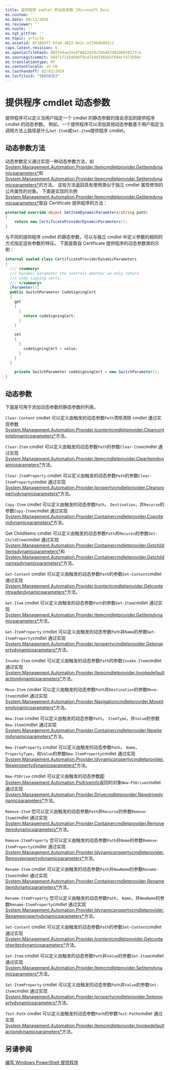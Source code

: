 ```yaml
---
title: 提供程序 cmdlet 的动态参数 |Microsoft Docs
ms.custom: ''
ms.date: 09/13/2016
ms.reviewer: ''
ms.suite: ''
ms.tgt_pltfrm: ''
ms.topic: article
ms.assetid: 8f1069f7-8fa8-4622-9e2c-af29b0b961c2
caps.latest.revision: 6
ms.openlocfilehash: 803fe4ae24a4f8022639c5b6d6298100859177ce
ms.sourcegitcommit: b6871f21bd666f9cd71dd336bb3f844cf472b56c
ms.translationtype: MT
ms.contentlocale: zh-CN
ms.lasthandoff: 02/03/2019
ms.locfileid: "56858353"
---
```

# <a name="provider-cmdlet-dynamic-parameters"></a>提供程序 cmdlet 动态参数

提供程序可以定义当用户指定一个 cmdlet 的静态参数的值会添加到提供程序 cmdlet 的动态参数。 例如，一个提供程序可以添加其他动态参数基于用户指定当调用方法上路径是什么`Get-Item`或`Set-Item`提供程序 cmdlet。

## <a name="dynamic-parameter-methods"></a>动态参数方法

动态参数定义通过实现一种动态参数方法，如[System.Management.Automation.Provider.Itemcmdletprovider.Getitemdynamicparameters*](/dotnet/api/System.Management.Automation.Provider.ItemCmdletProvider.GetItemDynamicParameters)和[System.Management.Automation.Provider.Itemcmdletprovider.Setitemdynamicparameters*](/dotnet/api/System.Management.Automation.Provider.ItemCmdletProvider.SetItemDynamicParameters)的方法。 这些方法返回具有使用类似于独立 cmdlet 属性修饰的公共属性的对象。 下面是实现的示例[System.Management.Automation.Provider.Itemcmdletprovider.Getitemdynamicparameters*](/dotnet/api/System.Management.Automation.Provider.ItemCmdletProvider.GetItemDynamicParameters)取自 Certificate 提供程序的方法：

```csharp
protected override object GetItemDynamicParameters(string path)
{
    return new CertificateProviderDynamicParameters();
}
```

与不同的提供程序 cmdlet 的静态参数，可以与独立 cmdlet 中定义参数的相同的方式指定这些参数的特征。 下面是取自 Certificate 提供程序的动态参数类的示例：

```csharp
internal sealed class CertificateProviderDynamicParameters
{
  /// <summary>
  /// Dynamic parameter the controls whether we only return
  /// code signing certs.
  /// </summary>
  [Parameter()]
  public SwitchParameter CodeSigningCert
  {
    get
    {
      {
        return codeSigningCert;
      }
    }

    set
    {
      {
        codeSigningCert = value;
      }
    }
  }

    private SwitchParameter codeSigningCert = new SwitchParameter();
}
```

## <a name="dynamic-parameters"></a>动态参数

下面是可用于添加动态参数的静态参数的列表。

`Clear-Content` cmdlet 可以定义由触发的动态参数`Path`清除清除 cmdlet 通过实现参数[System.Management.Automation.Provider.Icontentcmdletprovider.Clearcontentdynamicparameters*](/dotnet/api/System.Management.Automation.Provider.IContentCmdletProvider.ClearContentDynamicParameters)方法。

`Clear-Item` cmdlet 可以定义由触发的动态参数`Path`的参数`Clear-Item`cmdlet 通过实现[System.Management.Automation.Provider.Itemcmdletprovider.Clearitemdynamicparameters*](/dotnet/api/System.Management.Automation.Provider.ItemCmdletProvider.ClearItemDynamicParameters)方法。

`Clear-ItemProperty` cmdlet 可以定义由触发的动态参数`Path`的参数`Clear-ItemProperty`cmdlet 通过实现[System.Management.Automation.Provider.Ipropertycmdletprovider.Clearpropertydynamicparameters*](/dotnet/api/System.Management.Automation.Provider.IPropertyCmdletProvider.ClearPropertyDynamicParameters)方法。

`Copy-Item` cmdlet 可以定义由触发的动态参数`Path`， `Destination`，并`Recurse`的参数`Copy-Item`cmdlet 通过实现[System.Management.Automation.Provider.Containercmdletprovider.Copyitemdynamicparameters*](/dotnet/api/System.Management.Automation.Provider.ContainerCmdletProvider.CopyItemDynamicParameters)方法。

Get ChildItems cmdlet 可以定义由触发的动态参数`Path`并`Recures`的参数`Get-ChildItem`cmdlet 通过实现[System.Management.Automation.Provider.Containercmdletprovider.Getchilditemsdynamicparameters*](/dotnet/api/System.Management.Automation.Provider.ContainerCmdletProvider.GetChildItemsDynamicParameters)和[System.Management.Automation.Provider.Containercmdletprovider.Getchildnamesdynamicparameters*](/dotnet/api/System.Management.Automation.Provider.ContainerCmdletProvider.GetChildNamesDynamicParameters)方法。

`Get-Content` cmdlet 可以定义由触发的动态参数`Path`的参数`Get-Content`cmdlet 通过实现[System.Management.Automation.Provider.Icontentcmdletprovider.Getcontentreaderdynamicparameters*](/dotnet/api/System.Management.Automation.Provider.IContentCmdletProvider.GetContentReaderDynamicParameters)方法。

`Get-Item` cmdlet 可以定义由触发的动态参数`Path`的参数`Get-Item`cmdlet 通过实现[System.Management.Automation.Provider.Itemcmdletprovider.Getitemdynamicparameters*](/dotnet/api/System.Management.Automation.Provider.ItemCmdletProvider.GetItemDynamicParameters)方法。

`Get-ItemProperty` cmdlet 可以定义由触发的动态参数`Path`并`Name`的参数`Get-ItemProperty`cmdlet 通过实现[System.Management.Automation.Provider.Ipropertycmdletprovider.Getpropertydynamicparameters*](/dotnet/api/System.Management.Automation.Provider.IPropertyCmdletProvider.GetPropertyDynamicParameters)方法。

`Invoke-Item` cmdlet 可以定义由触发的动态参数`Path`的参数`Invoke-Item`cmdlet 通过实现[System.Management.Automation.Provider.Itemcmdletprovider.Invokedefaultactiondynamicparameters*](/dotnet/api/System.Management.Automation.Provider.ItemCmdletProvider.InvokeDefaultActionDynamicParameters)方法。

`Move-Item` cmdlet 可以定义由触发的动态参数`Path`并`Destination`的参数`Move-Item`cmdlet 通过实现[System.Management.Automation.Provider.Navigationcmdletprovider.Moveitemdynamicparameters*](/dotnet/api/System.Management.Automation.Provider.NavigationCmdletProvider.MoveItemDynamicParameters)方法。

`New-Item` cmdlet 可以定义由触发的动态参数`Path`， `ItemType`，并`Value`的参数`New-Item`cmdlet 通过实现[System.Management.Automation.Provider.Containercmdletprovider.Newitemdynamicparameters*](/dotnet/api/System.Management.Automation.Provider.ContainerCmdletProvider.NewItemDynamicParameters)方法。

`New-ItemProperty` cmdlet 可以定义由触发的动态参数`Path`， `Name`， `PropertyType`，和`Value`的参数`New-ItemProperty`cmdlet 通过实现[System.Management.Automation.Provider.Idynamicpropertycmdletprovider.Newpropertydynamicparameters*](/dotnet/api/System.Management.Automation.Provider.IDynamicPropertyCmdletProvider.NewPropertyDynamicParameters)方法。

`New-PSDrive` cmdlet 可以定义由触发的动态参数[即 System.Management.Automation.Psdriveinfo](/dotnet/api/System.Management.Automation.PSDriveInfo)返回的对象`New-PSDrive`cmdlet 通过实现[System.Management.Automation.Provider.Drivecmdletprovider.Newdrivedynamicparameters*](/dotnet/api/System.Management.Automation.Provider.DriveCmdletProvider.NewDriveDynamicParameters)方法。

`Remove-Item` 您可以定义由触发的动态参数`Path`并`Recurse`的参数`Remove-Item`cmdlet 通过实现[System.Management.Automation.Provider.Containercmdletprovider.Removeitemdynamicparameters*](/dotnet/api/System.Management.Automation.Provider.ContainerCmdletProvider.RemoveItemDynamicParameters)方法。

`Remove-ItemProperty` 您可以定义由触发的动态参数`Path`并`Name`的参数`Remove-ItemProperty`cmdlet 通过实现[System.Management.Automation.Provider.Idynamicpropertycmdletprovider.Removepropertydynamicparameters*](/dotnet/api/System.Management.Automation.Provider.IDynamicPropertyCmdletProvider.RemovePropertyDynamicParameters)方法。

`Rename-Item` cmdlet 可以定义由触发的动态参数`Path`并`NewName`的参数`Rename-Item`cmdlet 通过实现[System.Management.Automation.Provider.Containercmdletprovider.Renameitemdynamicparameters*](/dotnet/api/System.Management.Automation.Provider.ContainerCmdletProvider.RenameItemDynamicParameters)方法。

`Rename-ItemProperty` 您可以定义由触发的动态参数`Path`， `Name`，并`NewName`的参数`Rename-ItemProperty`cmdlet 通过实现[System.Management.Automation.Provider.Idynamicpropertycmdletprovider.Renamepropertydynamicparameters*](/dotnet/api/System.Management.Automation.Provider.IDynamicPropertyCmdletProvider.RenamePropertyDynamicParameters)方法。

`Set-Content` cmdlet 可以定义由触发的动态参数`Path`的参数`Set-Content`cmdlet 通过实现[System.Management.Automation.Provider.Icontentcmdletprovider.Getcontentwriterdynamicparameters*](/dotnet/api/System.Management.Automation.Provider.IContentCmdletProvider.GetContentWriterDynamicParameters)方法。

`Set-Item` cmdlet 可以定义由触发的动态参数`Path`并`Value`的参数`Set-Item`cmdlet 通过实现[System.Management.Automation.Provider.Itemcmdletprovider.Setitemdynamicparameters*](/dotnet/api/System.Management.Automation.Provider.ItemCmdletProvider.SetItemDynamicParameters)方法。

`Set-ItemProperty` cmdlet 可以定义由触发的动态参数`Path`并`Value`的参数`Set-Item`cmdlet 通过实现[System.Management.Automation.Provider.Ipropertycmdletprovider.Setpropertydynamicparameters*](/dotnet/api/System.Management.Automation.Provider.IPropertyCmdletProvider.SetPropertyDynamicParameters)方法。

`Test-Path` cmdlet 可以定义由触发的动态参数`Path`的参数`Test-Path`cmdlet 通过实现[System.Management.Automation.Provider.Itemcmdletprovider.Invokedefaultactiondynamicparameters*](/dotnet/api/System.Management.Automation.Provider.ItemCmdletProvider.InvokeDefaultActionDynamicParameters)方法。

## <a name="see-also"></a>另请参阅

[编写 Windows PowerShell 提供程序](./writing-a-windows-powershell-provider.md)